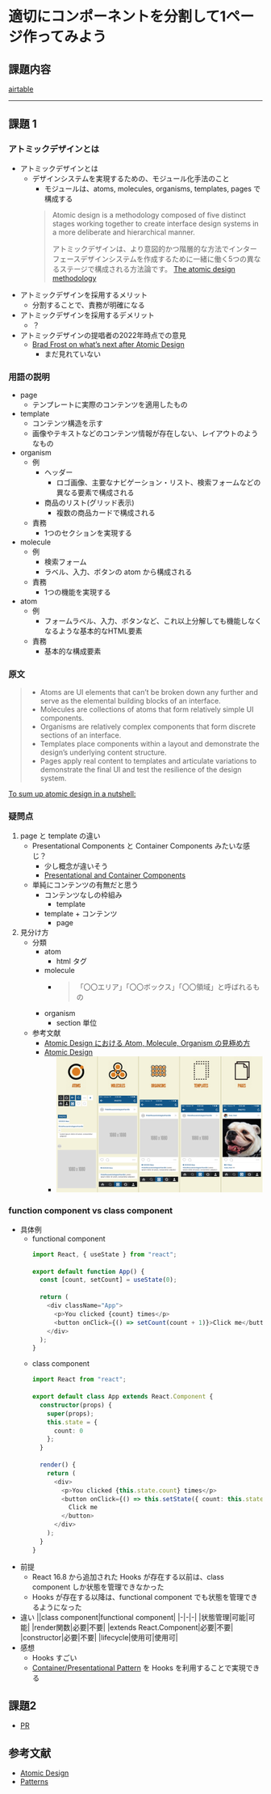 # 適切にコンポーネントを分割して1ページ作ってみよう
## 課題内容

[airtable](https://airtable.com/appWjizyFJue33ycs/tblTnXBXFOYJ0J7lZ/viwyi8muFtWUlhNKG/recJOd5LycU7CqsJv?blocks=hide)

---

## 課題 1
### アトミックデザインとは
- アトミックデザインとは
  - デザインシステムを実現するための、モジュール化手法のこと
    - モジュールは、atoms, molecules, organisms, templates, pages で構成する
    > Atomic design is a methodology composed of five distinct stages working together to create interface design systems in a more deliberate and hierarchical manner.
    > 
    > アトミックデザインは、より意図的かつ階層的な方法でインターフェースデザインシステムを作成するために一緒に働く5つの異なるステージで構成される方法論です。
    > [The atomic design methodology](https://atomicdesign.bradfrost.com/chapter-2/#the-atomic-design-methodology)
- アトミックデザインを採用するメリット
  - 分割することで、責務が明確になる
- アトミックデザインを採用するデメリット
  - ？
- アトミックデザインの提唱者の2022年時点での意見
  - [Brad Frost on what’s next after Atomic Design](https://www.youtube.com/watch?v=jR0Gefa4lpg)
    - まだ見れていない

### 用語の説明
- page
  - テンプレートに実際のコンテンツを適用したもの
- template
  - コンテンツ構造を示す
  - 画像やテキストなどのコンテンツ情報が存在しない、レイアウトのようなもの
- organism
  - 例
    - ヘッダー
      - ロゴ画像、主要なナビゲーション・リスト、検索フォームなどの異なる要素で構成される
    - 商品のリスト(グリッド表示)
      - 複数の商品カードで構成される
  - 責務
    - 1つのセクションを実現する
- molecule
  - 例
    - 検索フォーム
    - ラベル、入力、ボタンの atom から構成される
  - 責務
    - 1つの機能を実現する
- atom
  - 例
    - フォームラベル、入力、ボタンなど、これ以上分解しても機能しなくなるような基本的なHTML要素
  - 責務
    - 基本的な構成要素

### 原文
> - Atoms are UI elements that can’t be broken down any further and serve as the elemental building blocks of an interface.
> - Molecules are collections of atoms that form relatively simple UI components.
> - Organisms are relatively complex components that form discrete sections of an interface.
> - Templates place components within a layout and demonstrate the design’s underlying content structure.
> - Pages apply real content to templates and articulate variations to demonstrate the final UI and test the resilience of the design system.

[To sum up atomic design in a nutshell:](https://atomicdesign.bradfrost.com/chapter-2/#:~:text=to%20sum%20up%20atomic%20design%20in%20a%20nutshell%3A)

### 疑問点
1. page と template の違い
    - Presentational Components と Container Components みたいな感じ？
      - 少し概念が違いそう
      - [Presentational and Container Components](https://medium.com/@dan_abramov/smart-and-dumb-components-7ca2f9a7c7d0)
    - 単純にコンテンツの有無だと思う
      - コンテンツなしの枠組み
        - template
      - template + コンテンツ
        - page
2. 見分け方
    - 分類
      - atom
        - html タグ
      - molecule
        - > 「〇〇エリア」「〇〇ボックス」「〇〇領域」と呼ばれるもの
      - organism
        - section 単位
    - 参考文献
      - [Atomic Design における Atom, Molecule, Organism の見極め方](https://a-suenami.hatenablog.com/entry/2019/04/29/173415)
      - [Atomic Design](https://atomicdesign.bradfrost.com/table-of-contents/)
        - ![insta](./assets/atomic-design-example-instagram.png)

### function component vs class component
- 具体例
  - functional component
      ```ts
      import React, { useState } from "react";

      export default function App() {
        const [count, setCount] = useState(0);

        return (
          <div className="App">
            <p>You clicked {count} times</p>
            <button onClick={() => setCount(count + 1)}>Click me</button>
          </div>
        );
      }
      ```
  - class component
      ```ts
      import React from "react";

      export default class App extends React.Component {
        constructor(props) {
          super(props);
          this.state = {
            count: 0
          };
        }

        render() {
          return (
            <div>
              <p>You clicked {this.state.count} times</p>
              <button onClick={() => this.setState({ count: this.state.count + 1 })}>
                Click me
              </button>
            </div>
          );
        }
      }
      ```
- 前提
  - React 16.8 から追加された Hooks が存在する以前は、class component しか状態を管理できなかった
  - Hooks が存在する以降は、functional component でも状態を管理できるようになった
- 違い
  ||class component|functional component|
  |-|-|-|
  |状態管理|可能|可能|
  |render関数|必要|不要|
  |extends React.Component|必要|不要|
  |constructor|必要|不要|
  |lifecycle|使用可|使用可|
- 感想
  - Hooks すごい
  - [Container/Presentational Pattern](https://www.patterns.dev/posts/presentational-container-pattern/) を Hooks を利用することで実現できる

## 課題2

- [PR](https://github.com/kooooichi24/nextjs-tutorial/pull/1)

## 参考文献
- [Atomic Design](https://atomicdesign.bradfrost.com/table-of-contents/)
- [Patterns](https://www.patterns.dev/)

